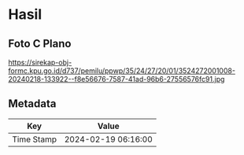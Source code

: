 # Hasil

## Foto C Plano

https://sirekap-obj-formc.kpu.go.id/d737/pemilu/ppwp/35/24/27/20/01/3524272001008-20240218-133922--f8e56676-7587-41ad-96b6-27556576fc91.jpg


## Metadata

| Key        | Value               |
| ---------- | ------------------- |
| Time Stamp | 2024-02-19 06:16:00 |



